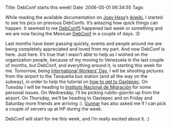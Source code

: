 Title: DebConf starts this week!
Date: 2006-05-01 06:34:55
Tags: 

<p>While reading the available documentation on <a target="_blank" href="http://kitenet.net/~joey/">Joey Hess</a>&#8217;s <a target="_blank" href="http://ikiwiki.kitenet.net">ikiwiki</a>, I started to see his pics on previous DebConfs. It&#8217;s amazing how quick things can happen. It seemed to me <a target="_blank" href="http://debconf5.debconf.org">DebConf5</a> happened last week or something and we are now facing the Mexican <a target="_blank" href="http://www.debconf.org/">DebConf</a> in a couple of days. :D</p>

<p>Last months have been passing quickly, events and people around me are being completely appreciated and loved from my part. And now DebConf is here. Just here. It&#8217;s true that I wasn&#8217;t able to help as I wished on the organization people, because of my moving to Venezuela in the last couple of months, but DebConf, and everything around it, is starting this week for me. Tomorrow, being <a target="_blank" href="http://en.wikipedia.org/wiki/International_Workers%27_Day">International Workers&#8217; Day</a>, I will be shooting pictures from the airport to the Taxqueña bus station (and all the way on the subway), in order to help the tutorial on <a target="_blank" href="http://wiki.debian.org/DebConf6HowtoGetToOaxtepec">how to get to Oaxtepec</a>. On Tuesday I will be heading to <a target="_blank" href="http://www.inm.gob.mx">Instituto Nacional de Migración</a> for some personal issues. On Wednesday, I&#8217;ll be picking <em>rubito-güerito</em> up from the airport. On Thursday, we&#8217;ll be heading to Oaxtepec and on Friday and Saturday more friends are arriving :). <a target="_blank" href="http://www.gwolf.org/">Gunnar</a> has also asked me if I can pick a couple of servers up at HP during the week.</p>

<p>DebConf will start for me this week, and I&#8217;m really excited about it. :)</p>
